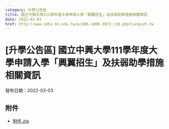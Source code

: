 ```yaml
---
category: 升學公告區
title: 國立中興大學111學年度大學申請入學「興翼招生」及扶弱助學措施相關資訊
date: 2022-03-03
href: http://www.smhs.kh.edu.tw/p/406-1000-3073,r20.php?Lang=zh-tw
---
```


# [升學公告區] 國立中興大學111學年度大學申請入學「興翼招生」及扶弱助學措施相關資訊

發布日期：2022-03-03



## 附件

- [附件.zip](https://www.smhs.kh.edu.tw/app/index.php?Action=downloadfile&file=WVhSMFlXTm9MelkyTDNCMFlWOHlPREkyWHpJM056a3dOakJmT1RVMU1UTXVlbWx3&fname=DGGGROTSYWQO41XX50LKSWHGRK30OOLKDGUWTSKK4125MLVWKPROVTPOUSSSPKPO)
